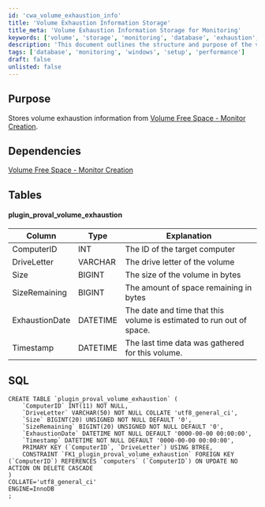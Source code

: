```yaml
---
id: 'cwa_volume_exhaustion_info'
title: 'Volume Exhaustion Information Storage'
title_meta: 'Volume Exhaustion Information Storage for Monitoring'
keywords: ['volume', 'storage', 'monitoring', 'database', 'exhaustion', 'space']
description: 'This document outlines the structure and purpose of the volume exhaustion information storage, detailing the necessary SQL table and its dependencies for effective monitoring of disk space on target computers.'
tags: ['database', 'monitoring', 'windows', 'setup', 'performance']
draft: false
unlisted: false
---
```

## Purpose

Stores volume exhaustion information from [Volume Free Space - Monitor Creation](https://proval.itglue.com/DOC-5078775-9655085).

## Dependencies

[Volume Free Space - Monitor Creation](https://proval.itglue.com/DOC-5078775-9655085)

## Tables

#### plugin_proval_volume_exhaustion

| Column          | Type    | Explanation                                                                 |
|-----------------|---------|-----------------------------------------------------------------------------|
| ComputerID      | INT     | The ID of the target computer                                               |
| DriveLetter     | VARCHAR | The drive letter of the volume                                              |
| Size            | BIGINT  | The size of the volume in bytes                                            |
| SizeRemaining   | BIGINT  | The amount of space remaining in bytes                                      |
| ExhaustionDate  | DATETIME| The date and time that this volume is estimated to run out of space.       |
| Timestamp       | DATETIME| The last time data was gathered for this volume.                           |

## SQL

```
CREATE TABLE `plugin_proval_volume_exhaustion` (
    `ComputerID` INT(11) NOT NULL,
    `DriveLetter` VARCHAR(50) NOT NULL COLLATE 'utf8_general_ci',
    `Size` BIGINT(20) UNSIGNED NOT NULL DEFAULT '0',
    `SizeRemaining` BIGINT(20) UNSIGNED NOT NULL DEFAULT '0',
    `ExhaustionDate` DATETIME NOT NULL DEFAULT '0000-00-00 00:00:00',
    `Timestamp` DATETIME NOT NULL DEFAULT '0000-00-00 00:00:00',
    PRIMARY KEY (`ComputerID`, `DriveLetter`) USING BTREE,
    CONSTRAINT `FK1_plugin_proval_volume_exhaustion` FOREIGN KEY (`ComputerID`) REFERENCES `computers` (`ComputerID`) ON UPDATE NO ACTION ON DELETE CASCADE
)
COLLATE='utf8_general_ci'
ENGINE=InnoDB
;
```




